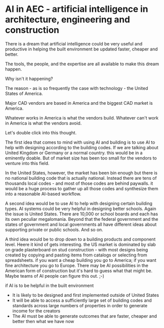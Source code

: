 # AI in AEC - artificial intelligence in architecture, engineering and construction

There is a dream that artificial intelligence could be very useful and productive in helping the built environment be updated faster, cheaper and better.

The tools, the people, and the expertise are all available to make this dream happen.

Why isn't it happening?

The reason - as is so frequently the case with technology - the United States of America.

Major CAD vendors are based in America and the biggest CAD market is America.

Whatever works in America is what the vendors build. Whatever can't work in America is what the vendors avoid.

Let's double click into this thought.

The first idea that comes to mind with using AI and building is to use AI to help with designing according to the building codes. If we are talking about United Kingdom or Germany or a normal country. this would be in a eminently doable. But of market size has been too small for the vendors to venture into this field.

In the United States, however, the market has been bin enough but there is no national building code that is actually national. Instead there are tens of thousands local codes - and most of those codes are behind paywalls. it would be a huge process to gather up all those codes and synthesize them into a reasonable AI-based workflow.

A second idea would be to use AI to help with designing certain building types. AI systems could be very helpful in designing better schools. Again the issue is United States. There are 10,000 or school boards and each has its own peculiar megalomania. Beyond that the federal government and the states of government and local governments all have different ideas about supporting private or public schools. And so on.

A third idea would be to drop down to a building products and component level. Heere it kind of gets interesting. the US market is dominated by slab on grade plasterboard on stud construction - with most designs being created by copying and pasting items from catalogs or selecting from spreadsheets. if you want a cheap building you go to America; if you want fine architecture you go to Europe. There may be AI possibilities in the American form of construction but it's hard to guess what that might be. Maybe teams of AI people can figure this out. ;-)

if AI is to be helpful in the built environment

* It is likely to be designed and first implemented outside of United States
* It will be able to access a sufficiently large set of building codes and standards across large numbers of properties in order to generate income for the creators
* The AI must be able to generate outcomes that are faster, cheaper and better then what we have now

